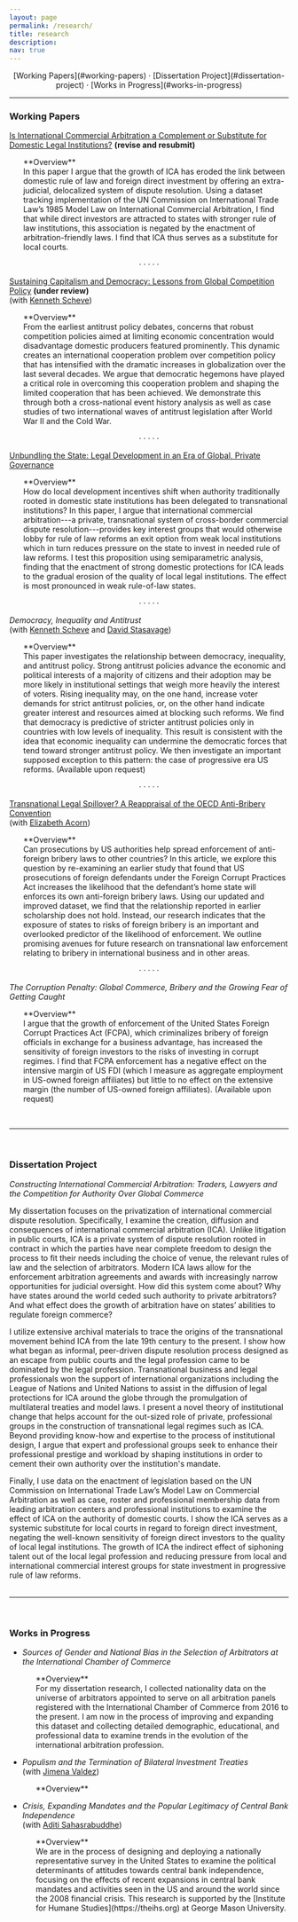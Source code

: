 ```yaml
---
layout: page
permalink: /research/
title: research
description:
nav: true
---
```

<div align="center" markdown="1">
[Working Papers](#working-papers) &middot; [Dissertation Project](#dissertation-project) &middot; [Works in Progress](#works-in-progress)
</div>

<hr class="sectiondiv">

### Working Papers

[Is International Commercial Arbitration a Complement or Substitute for Domestic Legal Institutions?](/assets/papers/MAllen_2021_ICA_Sub_or_Comp.pdf) **(revise and resubmit)**
<p style="margin-left:5%" markdown="1">
**Overview**<br>
In this paper I argue that the growth of ICA has eroded the link between domestic rule of law and foreign direct investment by offering an extra-judicial, delocalized system of dispute resolution. Using a dataset tracking implementation of the UN Commission on International Trade Law’s 1985 Model Law on International Commercial Arbitration, I find that while direct investors are attracted to states with stronger rule of law institutions, this association is negated by the enactment of arbitration-friendly laws. I find that ICA thus serves as a substitute for local courts.</p>

<center>&middot; &middot; &middot; &middot; &middot;</center>

[Sustaining Capitalism and Democracy: Lessons from Global Competition Policy](/assets/papers/AllenScheve_Competition_July2021.pdf) **(under review)**
<br>
(with [Kenneth Scheve](https://scheve-research.org/))
<p style="margin-left:5%" markdown="1">
**Overview**<br>
From the earliest antitrust policy debates, concerns that robust competition policies aimed at limiting economic concentration would disadvantage domestic producers featured prominently. This dynamic creates an international cooperation problem over competition policy that has intensified with the dramatic increases in globalization over the last several decades. We argue that democratic hegemons have played a critical role in overcoming this cooperation problem and shaping the limited cooperation that has been achieved. We demonstrate this through both a cross-national event history analysis as well as case studies of two international waves of antitrust legislation after World War II and the Cold War.
</p>

<center>&middot; &middot; &middot; &middot; &middot;</center>

[Unbundling the State: Legal Development in an Era of Global, Private Governance](/assets/papers/MAllen_2021_Unbundling.pdf)
<p style="margin-left:5%" markdown="1">
**Overview**<br>
How do local development incentives shift when authority traditionally rooted in domestic state institutions has been delegated to transnational institutions? In this paper, I argue that international commercial arbitration---a private, transnational system of cross-border commercial dispute resolution---provides key interest groups that would otherwise lobby for rule of law reforms an exit option from weak local institutions which in turn reduces pressure on the state to invest in needed rule of law reforms. I test this proposition using semiparametric analysis, finding that the enactment of strong domestic protections for ICA leads to the gradual erosion of the quality of local legal institutions. The effect is most pronounced in weak rule-of-law states.</p>

<center>&middot; &middot; &middot; &middot; &middot;</center>

*Democracy, Inequality and Antitrust* <br>
(with [Kenneth Scheve](https://scheve-research.org/) and [David Stasavage](https://stasavage.com/))

<p style="margin-left:5%" markdown="1">
**Overview**<br>
This paper investigates the relationship between democracy, inequality, and antitrust policy. Strong antitrust policies advance the economic and political interests of a majority of citizens and their adoption may be more likely in institutional settings that weigh more heavily the interest of voters. Rising inequality may, on the one hand, increase voter demands for strict antitrust policies, or, on the other hand indicate greater interest and resources aimed at blocking such reforms. We find that democracy is predictive of stricter antitrust policies only in countries with low levels of inequality. This result is consistent with the idea that economic inequality can undermine the democratic forces that tend toward stronger antitrust policy. We then investigate an important supposed exception to this pattern: the case of progressive era US reforms. (Available upon request)</p>

<center>&middot; &middot; &middot; &middot; &middot;</center>

[Transnational Legal Spillover? A Reappraisal of the OECD Anti-Bribery Convention](/assets/papers/Acorn_Allen_2021_Spillover.pdf) <br>
(with [Elizabeth Acorn](http://www.elizabethacorn.com))
<p style="margin-left:5%" markdown="1">
**Overview**<br>
Can prosecutions by US authorities help spread enforcement of anti-foreign bribery laws to other countries? In this article, we explore this question by re-examining an earlier study that found that US prosecutions of foreign defendants under the Foreign Corrupt Practices Act increases the likelihood that the defendant’s home state will enforces its own anti-foreign bribery laws. Using our updated and improved dataset, we find that the relationship reported in earlier scholarship does not hold. Instead, our research indicates that the exposure of states to risks of foreign bribery is an important and overlooked predictor of the likelihood of enforcement. We outline promising avenues for future research on transnational law enforcement relating to bribery in international business and in other areas.</p>

<center>&middot; &middot; &middot; &middot; &middot;</center>

*The Corruption Penalty: Global Commerce, Bribery and the Growing Fear of Getting Caught*
<p style="margin-left:5%" markdown="1">
**Overview**<br>
I argue that the growth of enforcement of the United States Foreign Corrupt Practices Act (FCPA), which criminalizes bribery of foreign officials in exchange for a business advantage, has increased the sensitivity of foreign investors to the risks of investing in corrupt regimes. I find that FCPA enforcement has a negative effect on the intensive margin of US FDI (which I measure as aggregate employment in US-owned foreign affiliates) but little to no effect on the extensive margin (the number of US-owned foreign affiliates). (Available upon request)</p><br>

<hr class="sectiondiv"><br>

### Dissertation Project

*Constructing International Commercial Arbitration: Traders, Lawyers and the Competition for Authority Over Global Commerce*

My dissertation focuses on the privatization of international commercial dispute resolution. Specifically, I examine the creation, diffusion and consequences of international commercial arbitration (ICA). Unlike litigation in public courts, ICA is a private system of dispute resolution rooted in contract in which the parties have near complete freedom to design the process to fit their needs including the choice of venue, the relevant rules of law and the selection of arbitrators. Modern ICA laws allow for the enforcement arbitration agreements and awards with increasingly narrow opportunities for judicial oversight. How did this system come about? Why have states around the world ceded such authority to private arbitrators? And what effect does the growth of arbitration have on states’ abilities to regulate foreign commerce?

I utilize extensive archival materials to trace the origins of the transnational movement behind ICA from the late 19th century to the present. I show how what began as informal, peer-driven dispute resolution process designed as an escape from public courts and the legal profession came to be dominated by the legal profession. Transnational business and legal professionals won the support of international organizations including the League of Nations and United Nations to assist in the diffusion of legal protections for ICA around the globe through the promulgation of multilateral treaties and model laws. I present a novel theory of institutional change that helps account for the out-sized role of private, professional groups in the construction of transnational legal regimes such as ICA. Beyond providing know-how and expertise to the process of institutional design, I argue that expert and professional groups seek to enhance their professional prestige and workload by shaping institutions in order to cement their own authority over the institution's mandate.

Finally, I use data on the enactment of legislation based on the UN Commission on International Trade Law’s Model Law on Commercial Arbitration as well as case, roster and professional membership data from leading arbitration centers and professional institutions to examine the effect of ICA on the authority of domestic courts. I show the ICA serves as a systemic substitute for local courts in regard to foreign direct investment, negating the well-known sensitivity of foreign direct investors to the quality of local legal institutions. The growth of ICA the indirect effect of siphoning talent out of the local legal profession and reducing pressure from local and international commercial interest groups for state investment in progressive rule of law reforms.<br><br>

<hr class="sectiondiv"><br>

### Works in Progress

- *Sources of Gender and National Bias in the Selection of Arbitrators at the International Chamber of Commerce*

  <p style="margin-left:5%" markdown="1">
  **Overview**<br>
  For my dissertation research, I collected nationality data on the universe of arbitrators appointed to serve on all arbitration panels registered with the International Chamber of Commerce from 2016 to the present. I am now in the process of improving and expanding this dataset and collecting detailed demographic, educational, and professional data to examine trends in the evolution of the international arbitration profession.</p>

- *Populism and the Termination of Bilateral Investment Treaties* <br> (with [Jimena Valdez](https://www.lse.ac.uk/european-institute/people/valdez-jimena))

  <p style="margin-left:5%" markdown="1">
  **Overview**<br>

  </p>

- *Crisis, Expanding Mandates and the Popular Legitimacy of Central Bank Independence* <br>
(with [Aditi Sahasrabuddhe](https://aditisahasrabuddhe.com))

  <p style="margin-left:5%" markdown="1">
  **Overview**<br>
  We are in the process of designing and deploying a nationally representative survey in the United States to examine the political determinants of attitudes towards central bank independence, focusing on the effects of recent expansions in central bank mandates and activities seen in the US and around the world since the 2008 financial crisis. This research is supported by the [Institute for Humane Studies](https://theihs.org) at George Mason University.</p>
